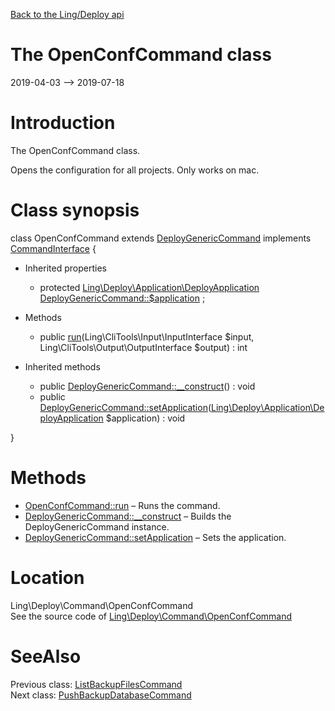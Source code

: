 [Back to the Ling/Deploy api](https://github.com/lingtalfi/Deploy/blob/master/doc/api/Ling/Deploy.md)



The OpenConfCommand class
================
2019-04-03 --> 2019-07-18






Introduction
============

The OpenConfCommand class.

Opens the configuration for all projects.
Only works on mac.



Class synopsis
==============


class <span class="pl-k">OpenConfCommand</span> extends [DeployGenericCommand](https://github.com/lingtalfi/Deploy/blob/master/doc/api/Ling/Deploy/Command/DeployGenericCommand.md) implements [CommandInterface](https://github.com/lingtalfi/CliTools/blob/master/doc/api/Ling/CliTools/Command/CommandInterface.md) {

- Inherited properties
    - protected [Ling\Deploy\Application\DeployApplication](https://github.com/lingtalfi/Deploy/blob/master/doc/api/Ling/Deploy/Application/DeployApplication.md) [DeployGenericCommand::$application](#property-application) ;

- Methods
    - public [run](https://github.com/lingtalfi/Deploy/blob/master/doc/api/Ling/Deploy/Command/OpenConfCommand/run.md)(Ling\CliTools\Input\InputInterface $input, Ling\CliTools\Output\OutputInterface $output) : int

- Inherited methods
    - public [DeployGenericCommand::__construct](https://github.com/lingtalfi/Deploy/blob/master/doc/api/Ling/Deploy/Command/DeployGenericCommand/__construct.md)() : void
    - public [DeployGenericCommand::setApplication](https://github.com/lingtalfi/Deploy/blob/master/doc/api/Ling/Deploy/Command/DeployGenericCommand/setApplication.md)([Ling\Deploy\Application\DeployApplication](https://github.com/lingtalfi/Deploy/blob/master/doc/api/Ling/Deploy/Application/DeployApplication.md) $application) : void

}






Methods
==============

- [OpenConfCommand::run](https://github.com/lingtalfi/Deploy/blob/master/doc/api/Ling/Deploy/Command/OpenConfCommand/run.md) &ndash; Runs the command.
- [DeployGenericCommand::__construct](https://github.com/lingtalfi/Deploy/blob/master/doc/api/Ling/Deploy/Command/DeployGenericCommand/__construct.md) &ndash; Builds the DeployGenericCommand instance.
- [DeployGenericCommand::setApplication](https://github.com/lingtalfi/Deploy/blob/master/doc/api/Ling/Deploy/Command/DeployGenericCommand/setApplication.md) &ndash; Sets the application.





Location
=============
Ling\Deploy\Command\OpenConfCommand<br>
See the source code of [Ling\Deploy\Command\OpenConfCommand](https://github.com/lingtalfi/Deploy/blob/master/Command/OpenConfCommand.php)



SeeAlso
==============
Previous class: [ListBackupFilesCommand](https://github.com/lingtalfi/Deploy/blob/master/doc/api/Ling/Deploy/Command/ListBackupFilesCommand.md)<br>Next class: [PushBackupDatabaseCommand](https://github.com/lingtalfi/Deploy/blob/master/doc/api/Ling/Deploy/Command/PushBackupDatabaseCommand.md)<br>

